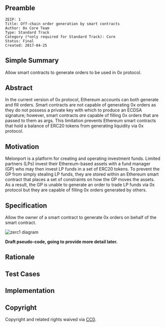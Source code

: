 ## Preamble

    ZEIP: 1
    Title: Off-chain order generation by smart contracts
    Author: 0x Core Team
    Type: Standard Track
    Category (*only required for Standard Track): Core
    Status: Final
    Created: 2017-04-25

## Simple Summary

Allow smart contracts to generate orders to be used in 0x protocol.

## Abstract

In the current version of 0x protocol, Ethereum accounts can both generate and fill orders. Smart contracts are not capable of generating 0x orders as they do not possess a private key with which to produce an ECDSA signature; however, smart contracts _are_ capable of filling 0x orders that are passed to them as args. This limitation prevents Ethereum smart contracts that hold a balance of ERC20 tokens from generating liquidity via 0x protocol.

## Motivation

Melonport is a platform for creating and operating investment funds. Limited partners (LPs) invest their
Ethereum-based assets with a fund manager (GP) who may then invest LP funds in a set of ERC20 tokens. To prevent the GP from simply stealing LP funds, they are stored within an Ethereum smart contract that places a set of constraints on how the GP moves the assets. As a result, the GP is unable to generate an order to trade LP funds via 0x protocol but they are capable of filling 0x orders generated by others.

## Specification

Allow the owner of a smart contract to generate 0x orders on behalf of the smart contract.

![zerc1 diagram](https://cloud.githubusercontent.com/assets/2459070/25763798/ab3e725e-3199-11e7-8a83-b69056192955.png)

**Draft pseudo-code, going to provide more detail later.**

## Rationale

## Test Cases

## Implementation

## Copyright

Copyright and related rights waived via [CC0](https://creativecommons.org/publicdomain/zero/1.0/).
